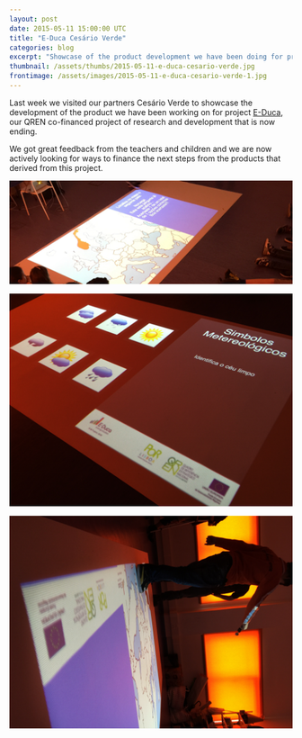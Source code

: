 ```yaml
---
layout: post
date: 2015-05-11 15:00:00 UTC
title: "E-Duca Cesário Verde"
categories: blog
excerpt: "Showcase of the product development we have been doing for project E-Duca at Cesário Verde."
thumbnail: /assets/thumbs/2015-05-11-e-duca-cesario-verde.jpg
frontimage: /assets/images/2015-05-11-e-duca-cesario-verde-1.jpg
---
```


Last week we visited our partners Cesário Verde to showcase the development of the product we have been working on for project [E-Duca][1], our QREN co-financed project of research and development that is now ending.

We got great feedback from the teachers and children and we are now actively looking for ways to finance the next steps from the products that derived from this project.

![](/assets/images/2015-05-11-e-duca-cesario-verde-1.jpg)

![](/assets/images/2015-05-11-e-duca-cesario-verde-2.jpg)

![](/assets/images/2015-05-11-e-duca-cesario-verde-3.jpg)

[1]: http://e-duca.cc/
